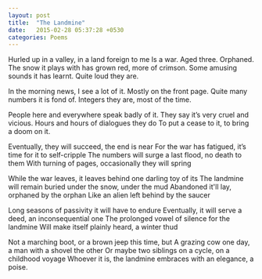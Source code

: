 ```yaml
---
layout: post
title:  "The Landmine"
date:   2015-02-28 05:37:28 +0530
categories: Poems
---
```

Hurled up in a valley, in a land foreign to me
Is a war. Aged three. Orphaned.
The snow it plays with has grown red, more of crimson.
Some amusing sounds it has learnt. Quite loud they are.

In the morning news, I see a lot of it.
Mostly on the front page.
Quite many numbers it is fond of.
Integers they are, most of the time.

People here and everywhere speak badly of it.
They say it’s very cruel and vicious.
Hours and hours of dialogues they do
To put a cease to it, to bring a doom on it.

Eventually, they will succeed, the end is near
For the war has fatigued, it’s time for it to self-cripple
The numbers will surge a last flood, no death to them
With turning of pages, occasionally they will spring

While the war leaves, it leaves behind one darling toy of its
The landmine will remain buried under the snow, under the mud
Abandoned it'll lay, orphaned by the orphan
Like an alien left behind by the saucer

Long seasons of passivity it will have to endure
Eventually, it will serve a deed, an inconsequential one
The prolonged vowel of silence for the landmine
Will make itself plainly heard, a winter thud

Not a marching boot, or a brown jeep this time, but
A grazing cow one day, a man with a shovel the other
Or maybe two siblings on a cycle, on a childhood voyage
Whoever it is, the landmine embraces with an elegance, a poise.